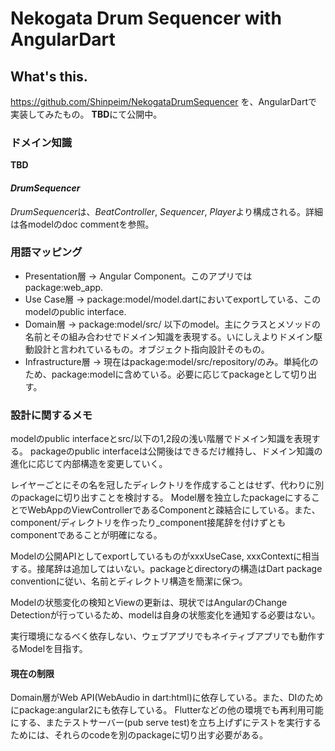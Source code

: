 # Nekogata Drum Sequencer with AngularDart

## What's this.

https://github.com/Shinpeim/NekogataDrumSequencer を、AngularDartで実装してみたもの。
**TBD**にて公開中。

### ドメイン知識

**TBD**

#### *DrumSequencer*

*DrumSequencer*は、*BeatController*, *Sequencer*, *Player*より構成される。詳細は各modelのdoc commentを参照。


### 用語マッピング

* Presentation層 -> Angular Component。このアプリではpackage:web_app.
* Use Case層 -> package:model/model.dartにおいてexportしている、このmodelのpublic interface.
* Domain層 -> package:model/src/ 以下のmodel。主にクラスとメソッドの名前とその組み合わせでドメイン知識を表現する。いにしえよりドメイン駆動設計と言われているもの。オブジェクト指向設計そのもの。
* Infrastructure層 -> 現在はpackage:model/src/repository/のみ。単純化のため、package:modelに含めている。必要に応じてpackageとして切り出す。 

### 設計に関するメモ

modelのpublic interfaceとsrc/以下の1,2段の浅い階層でドメイン知識を表現する。
packageのpublic interfaceは公開後はできるだけ維持し、ドメイン知識の進化に応じて内部構造を変更していく。

レイヤーごとにその名を冠したディレクトリを作成することはせず、代わりに別のpackageに切り出すことを検討する。
Model層を独立したpackageにすることでWebAppのViewControllerであるComponentと疎結合にしている。また、component/ディレクトリを作ったり_component接尾辞を付けずともcomponentであることが明確になる。

Modelの公開APIとしてexportしているものがxxxUseCase, xxxContextに相当する。接尾辞は追加してはいない。packageとdirectoryの構造はDart package conventionに従い、名前とディレクトリ構造を簡潔に保つ。

Modelの状態変化の検知とViewの更新は、現状ではAngularのChange Detectionが行っているため、modelは自身の状態変化を通知する必要はない。
 
実行環境になるべく依存しない、ウェブアプリでもネイティブアプリでも動作するModelを目指す。

#### 現在の制限

Domain層がWeb API(WebAudio in dart:html)に依存している。また、DIのためにpackage:angular2にも依存している。
Flutterなどの他の環境でも再利用可能にする、またテストサーバー(pub serve test)を立ち上げずにテストを実行するためには、それらのcodeを別のpackageに切り出す必要がある。